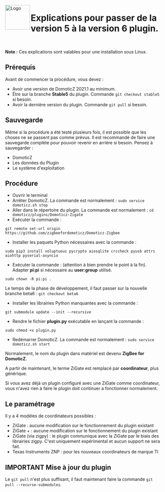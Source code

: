 <a href="Home.md"><img align="left" width="80" height="80" src="../Images/logo_Z4D.png" alt="Logo"></a>

# Explications pour passer de la version 5 à la version 6 plugin.

</br>

__Note :__ Ces explications sont valables pour une installation sous Linux.

## Prérequis

Avant de commencer la procédure, vous devez :

* Avoir une version de DomoticZ 2021.1 au minimum.
* Être sur la branche __Stable5__ du plugin. Commande `git checkout stable5` si besoin.
* Avoir la dernière version du plugin. Commande `git pull` si besoin.


## Sauvegarde

Même si la procédure a été testé plusieurs fois, il est possible que les choses ne se passent pas comme prévus.
Il est recommandé de faire une sauvegarde complète pour pouvoir revenir en arrière si besoin.
Pensez à sauvegarder :

* DomoticZ
* Les données du Plugin
* Le système d'exploitation


## Procédure

* Ouvrir le terminal
* Arrêter DomoticZ. La commande est normalement : `sudo service domoticz.sh stop`
* Aller dans le répertoire du plugin. La commande est normalement : `cd domoticz/plugins/Domoticz-Zigate`
* Exécuter la commande :
```
git remote set-url origin https://github.com/zigbeefordomoticz/Domoticz-Zigbee
```
* Installer les paquets Python nécessaires avec la commande :
```
sudo pip3 install voluptuous pycrypto aiosqlite crccheck pyusb attrs aiohttp pyserial-asyncio
```
* Exécuter la commande : (attention à bien prendre le point à la fin). Adapter __pi:pi__ si nécessaire au __user:group__ utilisé.
```
sudo chown -R pi:pi .
```
 
Le temps de la phase de développement, il faut passer sur la nouvelle branche beta6 : `git checkout beta6`

* Installer les librairies Python manquantes avec la commande :
```
git submodule update --init --recursive
```
* Rendre le fichier __plugin.py__ exécutable en lançant la commande :
```
sudo chmod +x plugin.py
```
* Redémarrer DomoticZ. La commande est normalement : `sudo service domoticz.sh start`

Normalement, le nom du plugin dans matériel est devenu __ZigBee for DomoticZ__.

A partir de maintenant, le terme ZiGate est remplacé par __coordinateur__, plus générique.

Si vous avez déjà un plugin configuré avec une ZiGate comme coordinateur, vous n'avez rien à faire le plugin doit continuer a fonctionner normalement.

## Le paramétrage

Il y a 4 modèles de coordinateurs possibles :

* ZiGate : aucune modification sur le fonctionnement du plugin existant
* ZiGate + : aucune modification sur le fonctionnement du plugin existant
* ZiGate (via zigpy) : le plugin communique avec la ZiGate par le biais des librairies zigpy. C'est uniquement expérimental et aucun support ne sera fait.
* Texas Instruments ZNP : pour les nouveaux coordinateurs de marque TI



## IMPORTANT Mise à jour du plugin

Le `git pull` n'est plus suffisant, il faut maintenant faire la commande `git pull --recurse-submodules`.
